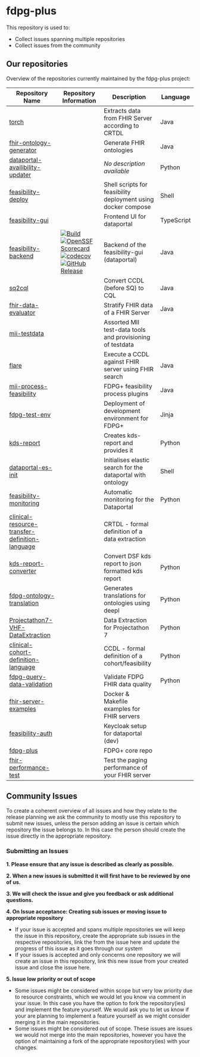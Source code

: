 # fdpg-plus

This repository is used to:
- Collect issues spanning multiple repositories
- Collect issues from the community

## Our repositories

Overview of the repositories currently maintained by the fdpg-plus project:

| Repository Name                                                                                     | Repository Information | Description                                                              | Language     |
|------------------------------------------------------------------------------------------------------|--------|--------------------------------------------------------------------------|--------------|
| [torch](https://github.com/medizininformatik-initiative/torch)                                      |        | Extracts data from FHIR Server according to CRTDL                        | Java         |
| [fhir-ontology-generator](https://github.com/medizininformatik-initiative/fhir-ontology-generator)  |        | Generate FHIR ontologies                                                 | Java         |
| [dataportal-availibility-updater](https://github.com/medizininformatik-initiative/dataportal-availibility-updater) |        | *No description available*                                               | Python       |
| [feasibility-deploy](https://github.com/medizininformatik-initiative/feasibility-deploy)            |        | Shell scripts for feasibility deployment using docker compose            | Shell        |
| [feasibility-gui](https://github.com/medizininformatik-initiative/feasibility-gui)                  |        | Frontend UI for dataportal                                               | TypeScript   |
| [feasibility-backend](https://github.com/medizininformatik-initiative/feasibility-backend)          | [![Build](https://github.com/medizininformatik-initiative/feasibility-backend/actions/workflows/ci.yml/badge.svg)](https://github.com/medizininformatik-initiative/feasibility-backend/actions/workflows/ci.yml) [![OpenSSF Scorecard](https://api.scorecard.dev/projects/github.com/medizininformatik-initiative/feasibility-backend/badge)](https://scorecard.dev/viewer/?uri=github.com/medizininformatik-initiative/feasibility-backend) [![codecov](https://codecov.io/gh/medizininformatik-initiative/feasibility-backend/graph/badge.svg?token=0E6UPL7I5K)](https://codecov.io/gh/medizininformatik-initiative/feasibility-backend) [![GitHub Release](https://img.shields.io/github/v/release/medizininformatik-initiative/feasibility-backend?sort=semver&display_name=tag&style=flat&logo=github&label=current)]()                   | Backend of the feasibility-gui (dataportal)  | Java         |
| [sq2cql](https://github.com/medizininformatik-initiative/sq2cql)                                    |        | Convert CCDL (before SQ) to CQL                                          | Java         |
| [fhir-data-evaluator](https://github.com/medizininformatik-initiative/fhir-data-evaluator)          |        | Stratify FHIR data of a FHIR Server                                      | Java         |
| [mii-testdata](https://github.com/medizininformatik-initiative/mii-testdata)                        |        | Assorted MII test-data tools and provisioning of testdata                |              |
| [flare](https://github.com/medizininformatik-initiative/flare)                                      |        | Execute a CCDL against FHIR server using FHIR search                     | Java         |
| [mii-process-feasibility](https://github.com/medizininformatik-initiative/mii-process-feasibility)  |        | FDPG+ feasibility process plugins                                        | Java         |
| [fdpg-test-env](https://github.com/medizininformatik-initiative/fdpg-test-env)                      |        | Deployment of development environment for FDPG+                          | Jinja        |
| [kds-report](https://github.com/medizininformatik-initiative/kds-report)                            |        | Creates kds-report and provides it                                       | Python       |
| [dataportal-es-init](https://github.com/medizininformatik-initiative/dataportal-es-init)            |        | Initialises elastic search for the dataportal with ontology              | Shell        |
| [feasibility-monitoring](https://github.com/medizininformatik-initiative/feasibility-monitoring)    |        | Automatic monitoring for the Dataportal                                  | Python       |
| [clinical-resource-transfer-definition-language](https://github.com/medizininformatik-initiative/clinical-resource-transfer-definition-language) |        | CRTDL - formal definition of a data extraction                           |              |
| [kds-report-converter](https://github.com/medizininformatik-initiative/kds-report-converter)        |        | Convert DSF kds report to json formatted kds report                      | Python       |
| [fdpg-ontology-translation](https://github.com/medizininformatik-initiative/fdpg-ontology-translation) |        | Generates translations for ontologies using deepl                        | Python       |
| [Projectathon7-VHF-DataExtraction](https://github.com/medizininformatik-initiative/Projectathon7-VHF-DataExtraction) |        | Data Extraction for Projectathon 7                                       | Python       |
| [clinical-cohort-definition-language](https://github.com/medizininformatik-initiative/clinical-cohort-definition-language) |        | CCDL - formal definition of a cohort/feasibility                         | Python       |
| [fdpg-query-data-validation](https://github.com/medizininformatik-initiative/fdpg-query-data-validation) |        | Validate FDPG FHIR data quality                                          | Python       |
| [fhir-server-examples](https://github.com/medizininformatik-initiative/fhir-server-examples)        |        | Docker & Makefile examples for FHIR servers                              |              |
| [feasibility-auth](https://github.com/medizininformatik-initiative/feasibility-auth)                |        | Keycloak setup for dataportal (dev)                                      |              |
| [fdpg-plus](https://github.com/medizininformatik-initiative/fdpg-plus)                              |        | FDPG+ core repo                                                          |              |
| [fhir-performance-test](https://github.com/medizininformatik-initiative/fhir-performance-test)      |        | Test the paging performance of your FHIR server                          |              |


## Community Issues

To create a coherent overview of all issues and how they relate to the release planning we ask the community to mostly use this repository to submit new issues,
unless the person adding an issue is certain which repository the issue belongs to. In this case the person should create the issue directly in the appropriate repository.

### Submitting an Issues

**1. Please ensure that any issue is described as clearly as possible.**

**2. When a new issues is submitted it will first have to be reviewed by one of us.**

**3. We will check the issue and give you feedback or ask additional questions.**

**4.  On Issue acceptance: Creating sub issues or moving issue to appropriate repository**
 - If your issue is accepted and spans multiple repositories we will keep the issue in this repository, create the appropriate sub issues in the respective repositories, link the from the issue here and update the progress of this issue as it goes through our system
 - If your issues is accepted and only concerns one repository we will create an issue in this repository, link this new issue from your created issue and close the issue here.

**5. Issue low priority or out of scope**
- Some issues might be considered within scope but very low priority due to resource constraints, which we would let you know via comment in your issue. In this case you have the option to fork the repository(ies) and implement the feature yourself. We would ask you to let us know if your are planning to implement a feature yourself as we might consider merging it in the main repositories.
- Some issues might be considered out of scope. These issues are issues we would not merge into the main repositories, however you have the option of maintaining a fork of the appropriate repository(ies) with your changes.


